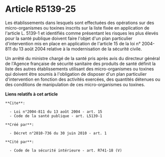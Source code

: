 # Article R5139-25

Les établissements dans lesquels sont effectuées des opérations sur des micro-organismes ou toxines inscrits sur la liste
fixée en application de l'article L. 5139-1 et identifiés comme présentant les risques les plus élevés pour la santé publique
doivent faire l'objet d'un plan particulier d'intervention mis en place en application de l'article 15 de la loi n° 2004-811
du 13 août 2004 relative à la modernisation de la sécurité civile. 

Un arrêté du ministre chargé de la santé pris après avis du directeur général de l'Agence française de sécurité sanitaire des
produits de santé définit la liste des autres établissements utilisant des micro-organismes ou toxines qui doivent être
soumis à l'obligation de disposer d'un plan particulier d'intervention en fonction des activités exercées, des quantités
détenues ou des conditions de manipulation de ces micro-organismes ou toxines.

**Liens relatifs à cet article**

	**Cite**:

	  - Loi n°2004-811 du 13 août 2004 - art. 15
	  - Code de la santé publique - art. L5139-1

	**Créé par**:

	  - Décret n°2010-736 du 30 juin 2010 - art. 1

	**Cité par**:

	  - Code de la sécurité intérieure - art. R741-18 (V)
